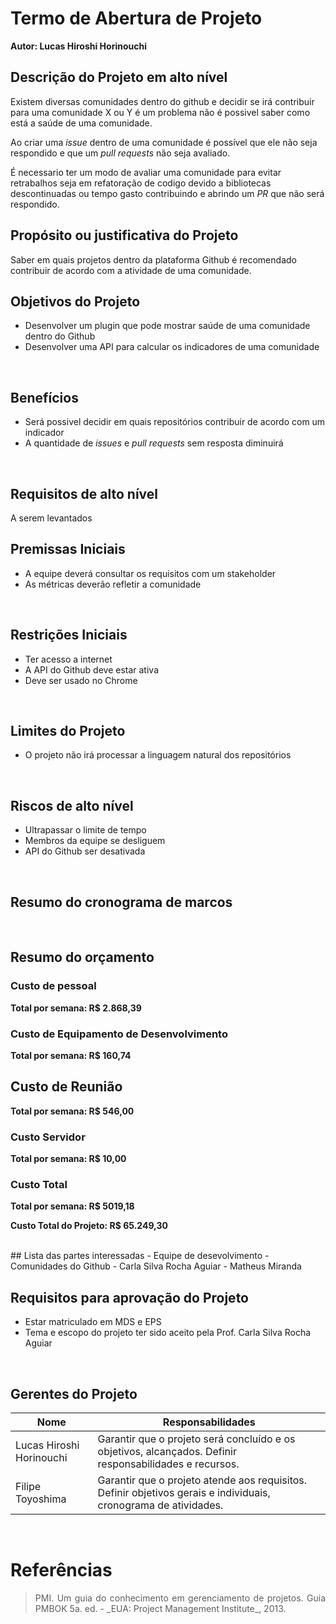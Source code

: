# Termo de Abertura de Projeto

**Autor: Lucas Hiroshi Horinouchi**

## Descrição do Projeto em alto nível
Existem diversas comunidades dentro do github e decidir se irá contribuir para uma comunidade X ou Y é um problema não é possivel saber como está a saúde de uma comunidade.

Ao criar uma *issue* dentro de uma comunidade é possível que ele não seja respondido e que um *pull requests* não seja avaliado. 

É necessario ter um modo de avaliar uma comunidade para evitar retrabalhos seja em refatoração de codigo devido a bibliotecas descontinuadas ou tempo gasto contribuindo e abrindo um *PR* que não será respondido.
<br>

## Propósito ou justificativa do Projeto
Saber em quais projetos dentro da plataforma Github é recomendado contribuir de acordo com a atividade de uma comunidade.
<br>

## Objetivos do Projeto
- Desenvolver um plugin que pode mostrar saúde de uma comunidade dentro do Github
- Desenvolver uma API para calcular os indicadores de uma comunidade
<br>

## Benefícios
- Será possivel decidir em quais repositórios contribuir de acordo com um indicador
- A quantidade de *issues* e *pull requests* sem resposta diminuirá
<br>

## Requisitos de alto nível
A serem levantados
<br>

## Premissas Iniciais
- A equipe deverá consultar os requisitos com um stakeholder
- As métricas deverão refletir a comunidade
<br>

## Restrições Iniciais
- Ter acesso a internet
- A API do Github deve estar ativa
- Deve ser usado no Chrome
<br>

## Limites do Projeto
- O projeto não irá processar a linguagem natural dos repositórios
<br>


## Riscos de alto nível
- Ultrapassar o limite de tempo
- Membros da equipe se desliguem
- API do Github ser desativada
<br>

## Resumo do cronograma de marcos
<br>

## Resumo do orçamento
### Custo de pessoal
**Total por semana: R$ 2.868,39**

### Custo de Equipamento de Desenvolvimento
**Total por semana: R$ 160,74**

## Custo de Reunião
**Total por semana: R$ 546,00**

### Custo Servidor
**Total por semana: R$ 10,00**

### Custo Total
**Total por semana: R$ 5019,18**

**Custo Total do Projeto: R$ 65.249,30**

<br>
## Lista das partes interessadas
- Equipe de desevolvimento
- Comunidades do Github
- Carla Silva Rocha Aguiar
- Matheus Miranda
<br>

## Requisitos para aprovação do Projeto
- Estar matriculado em MDS e EPS
- Tema e escopo do projeto ter sido aceito pela Prof. Carla Silva Rocha Aguiar
<br>

## Gerentes do Projeto

|Nome|Responsabilidades|
|----|-----------------|
| Lucas Hiroshi Horinouchi | Garantir que o projeto será concluído e os objetivos, alcançados. Definir responsabilidades e recursos. |
| Filipe Toyoshima | Garantir que o projeto atende aos requisitos. Definir objetivos gerais e individuais, cronograma de atividades. |

<br>

# Referências

> <p align = "justify"> PMI. Um guia do conhecimento em gerenciamento de projetos. Guia PMBOK 5a. ed. - _EUA: Project Management Institute_, 2013.</p>
